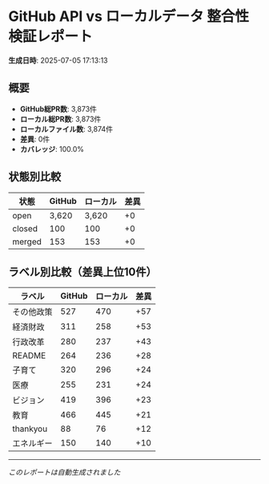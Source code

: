 # GitHub API vs ローカルデータ 整合性検証レポート

**生成日時**: 2025-07-05 17:13:13

## 概要

- **GitHub総PR数**: 3,873件
- **ローカル総PR数**: 3,873件
- **ローカルファイル数**: 3,874件
- **差異**: 0件
- **カバレッジ**: 100.0%

## 状態別比較

| 状態 | GitHub | ローカル | 差異 |
|------|--------|----------|------|
| open | 3,620 | 3,620 | +0 |
| closed | 100 | 100 | +0 |
| merged | 153 | 153 | +0 |

## ラベル別比較（差異上位10件）

| ラベル | GitHub | ローカル | 差異 |
|--------|--------|----------|------|
| その他政策 | 527 | 470 | +57 |
| 経済財政 | 311 | 258 | +53 |
| 行政改革 | 280 | 237 | +43 |
| README | 264 | 236 | +28 |
| 子育て | 320 | 296 | +24 |
| 医療 | 255 | 231 | +24 |
| ビジョン | 419 | 396 | +23 |
| 教育 | 466 | 445 | +21 |
| thankyou | 88 | 76 | +12 |
| エネルギー | 150 | 140 | +10 |

---
*このレポートは自動生成されました*